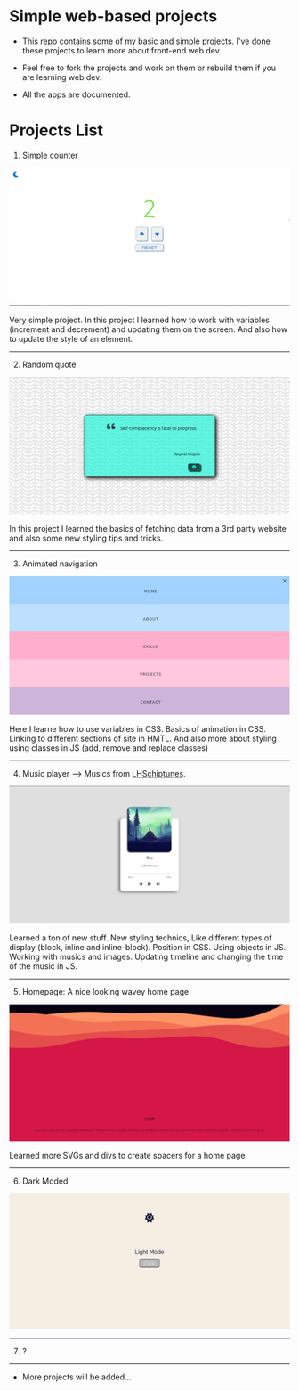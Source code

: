 # Simple web-based projects

+ This repo contains some of my basic and simple projects. I've done these projects to learn more about front-end web dev.

+ Feel free to fork the projects and work on them or rebuild them if you are learning web dev.

+ All the apps are documented.


# Projects List

1. Simple counter

![simple-counter](https://github.com/karo-yousefi/Web-Dev-Projects/blob/main/media/Simple-Counter.png)

Very simple project. In this project I learned how to work with variables (increment and decrement) and updating them on the screen. And also how to update the style of an element.

---

2. Random quote

![random-qupte](https://github.com/karo-yousefi/Web-Dev-Projects/blob/main/media/Random-Quote.png) 

In this project I learned the basics of fetching data from a 3rd party website and also some new styling tips and tricks.

---

3. Animated navigation

![animnated-navigation](https://github.com/karo-yousefi/Web-Dev-Projects/blob/main/media/Animated-Navigation.png)

Here I learne how to use variables in CSS. Basics of animation in CSS. Linking to different sections of site in HMTL. And also more about styling using classes in JS (add, remove and replace classes)

---

4. Music player --> Musics from [LHSchiptunes](https://www.youtube.com/@LHSchiptunes).

![music-player](https://github.com/karo-yousefi/Web-Dev-Projects/blob/main/media/Music-Player.png) 

Learned a ton of new stuff. New styling technics, Like different types of display (block, inline and inline-block). Position in CSS. Using objects in JS. Working with musics and images. Updating timeline and changing the time of the music in JS.

---

5. Homepage: A nice looking wavey home page

![homepage1](https://github.com/karo-yousefi/Web-Dev-Projects/blob/main/media/homepage1.png) 

Learned more SVGs and divs to create spacers for a home page

---

6. Dark Moded

![Dark-Mode](https://github.com/karo-yousefi/Web-Dev-Projects/blob/main/media/Dark-Mode.png)


---

7. ?

---
+ More projects will be added...
